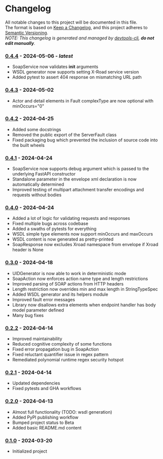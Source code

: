 # Changelog

All notable changes to this project will be documented in this file.  
The format is based on [Keep a Changelog](https://keepachangelog.com/en/1.1.0/), and this project adheres to [Semantic Versioning](https://semver.org/spec/v2.0.0.html).  
_NOTE: This changelog is generated and managed by [devtools-cli](https://pypi.org/project/devtools-cli/), **do not edit manually**._


### [0.4.4] - 2024-05-06 - _latest_

- SoapService now validates __init__ arguments
- WSDL generator now supports setting X-Road service version
- Added pytest to assert 404 response on mismatching URL path

### [0.4.3] - 2024-05-02

- Actor and detail elements in Fault complexType are now optional with minOccurs="0"

### [0.4.2] - 2024-04-25

- Added some docstrings
- Removed the public export of the ServerFault class
- Fixed packaging bug which prevented the inclusion of source code into the built wheels

### [0.4.1] - 2024-04-24

- SoapService now supports debug argument which is passed to the underlying FastAPI constructor
- Standalone parameter in the envelope xml declaration is now automatically determined
- Improved testing of multipart attachment transfer encodings and requests without bodies

### [0.4.0] - 2024-04-24

- Added a lot of logic for validating requests and responses
- Fixed multiple bugs across codebase
- Added a swaths of pytests for everything
- WSDL simple type elements now support minOccurs and maxOccurs
- WSDL content is now generated as pretty-printed
- SoapResponse now excludes Xroad namespace from envelope if Xroad header is None

### [0.3.0] - 2024-04-18

- UIDGenerator is now able to work in deterministic mode
- SoapAction now enforces action name type and length restrictions
- Improved parsing of SOAP actions from HTTP headers
- Length restriction now overrides min and max length in StringTypeSpec
- Added WSDL generator and its helpers module
- Improved fault error messages
- Library now disallows extra elements when endpoint handler has body model parameter defined
- Many bug fixes

### [0.2.2] - 2024-04-14

- Improved maintainability
- Reduced cognitive complexity of some functions
- Fixed error propagation bug in SoapAction
- Fixed reluctant quantifier issue in regex pattern
- Remediated polynomial runtime regex security hotspot

### [0.2.1] - 2024-04-14

- Updated dependencies
- Fixed pytests and GHA workflows

### [0.2.0] - 2024-04-13

- Almost full functionality (TODO: wsdl generation)
- Added PyPI publishing workflow
- Bumped project status to Beta
- Added basic README.md content

### [0.1.0] - 2024-03-20

- Initialized project

[0.4.4]: https://github.com/rik-ee/fastapi-xroad-soap/compare/0.4.3...0.4.4
[0.4.3]: https://github.com/rik-ee/fastapi-xroad-soap/compare/0.4.2...0.4.3
[0.4.2]: https://github.com/rik-ee/fastapi-xroad-soap/compare/0.4.1...0.4.2
[0.4.1]: https://github.com/rik-ee/fastapi-xroad-soap/compare/0.4.0...0.4.1
[0.4.0]: https://github.com/rik-ee/fastapi-xroad-soap/compare/0.3.0...0.4.0
[0.3.0]: https://github.com/rik-ee/fastapi-xroad-soap/compare/0.2.2...0.3.0
[0.2.2]: https://github.com/rik-ee/fastapi-xroad-soap/compare/0.2.1...0.2.2
[0.2.1]: https://github.com/rik-ee/fastapi-xroad-soap/compare/0.2.0...0.2.1
[0.2.0]: https://github.com/rik-ee/fastapi-xroad-soap/compare/0.1.0...0.2.0
[0.1.0]: https://github.com/rik-ee/fastapi-xroad-soap/compare/0.1.0...0.1.0